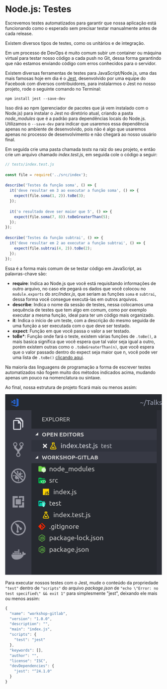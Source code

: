 # Node.js: Testes

Escrevemos testes automatizados para garantir que nossa aplicação está funcionando como o esperado sem precisar testar manualmente antes de cada release.

Existem diversos tipos de testes, como os unitários e de integração.

Em um processo de DevOps é muito comum subir um container ou máquina virtual para testar nosso código a cada push no Git, dessa forma garantindo que não estamos enviando código com erros conhecidos para o servidor.

Existem diversas ferramentas de testes para JavaScript/Node.js, uma das mais famosas hoje em dia é o [Jest](https://jestjs.io/), desenvolvido por uma equipe do Facebook com diversos contribuidores, para instalarmos o Jest no nosso projeto, rode o seguinte comando no Terminal:

```
npm install jest --save-dev
```

Isso dirá ao npm (gerenciador de pacotes que já vem instalado com o Node.js) para instalar o Jest no diretório atual, criando a pasta _node_modules_ que é a padrão para dependências locais do Node.js. Utilizamos o `--save-dev` para indicar que usaremos essa dependência apenas no ambiente de desenvolvido, pois não é algo que usaremos apenas no processo de desenvolvimento e não chegará ao nosso usuário final.

Em seguida crie uma pasta chamada _tests_ na raiz do seu projeto, e então crie um arquivo chamado _index.test.js_, em seguida cole o código a seguir:

```javascript
// tests/index.test.js

const file = require('../src/index');

describe('Testes da função soma', () => {
  it('deve resultar em 3 ao executar a função soma', () => {
    expect(file.soma(1, 2)).toBe(3);
  });

  it('o resultado deve ser maior que 5', () => {
    expect(file.soma(7, 8)).toBeGreaterThan(5);
  });
});

describe('Testes da função subtrai', () => {
  it('deve resultar em 2 ao executar a função subtrai', () => {
    expect(file.subtrai(4, 2)).toBe(2);
  });
});
```

Essa é a forma mais comum de se testar código em JavaScript, as palavras-chave são:

- **require**: Indica ao Node.js que você está requisitando informações de outro arquivo, no caso ele pegará os dados que você colocou no `module.exports` do _src/index.js_, que seriam as funções `soma` e `subtrai`, dessa forma você consegue executá-las em outros arquivos.
- **describe**: Indica o nome da sessão de testes, nessa colocamos uma sequência de testes que tem algo em comum, como por exemplo executar a mesma função, ideal para ter um código mais organizado.
- **it**: Indica o início de um teste, com a descrição do mesmo seguida de uma função a ser executada com o que deve ser testado.
- **expect**: Função em que você passa o valor a ser testado.
- **toBe\***: Função onde fará o teste, existem várias funções de `.toBe()`, a mais basica significa que você espera que tal valor seja igual a outro, porém existem outras como o `.toBeGreaterThan(n)`, que você espera que o valor passado dentro do expect seja maior que n, você pode ver uma lista de `.toBe()` [clicando aqui](https://jestjs.io/docs/en/expect#methods).

Na maioria das linguagens de programação a forma de escrever testes automatizados não fogem muito dos métodos indicados acima, mudando apenas um pouco na nomenclatura ou sintaxe.

Ao final, nossa estrutura de projeto ficará mais ou menos assim:

![Imagem da estrutura de projeto](./assets/1.png)

Para executar nossos testes com o Jest, mude o conteúdo da propriedade `"test"` dentro de `"scripts"` do arquivo _package.json_ de `"echo \"Error: no test specified\" && exit 1"` para simplesmente "jest", deixando ele mais ou menos assim:

```javascript
{
  "name": "workshop-gitlab",
  "version": "1.0.0",
  "description": "",
  "main": "index.js",
  "scripts": {
    "test": "jest"
  },
  "keywords": [],
  "author": "",
  "license": "ISC",
  "devDependencies": {	
    "jest": "^24.1.0"	
  }
}
```
